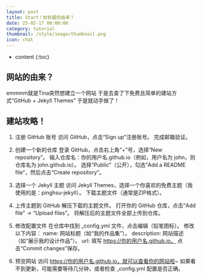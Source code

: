 ```yaml
---
layout: post
title: Start！妙妙屋的由来？
date: 25-02-17 00:00:00
category: tutorial
thumbnail: /style/image/thumbnail.png
icon: chat
---
```



* content
{:toc}

## 网站的由来？

emmmm就是Tina突然想建立一个网站
于是去查了下免费且简单的建站方式“GitHub + Jekyll Themes” 于是就动手做了！

## 建站攻略！

1. 注册 GitHub 账号
访问 GitHub，点击“Sign up”注册账号。
完成邮箱验证。

2. 创建一个新的仓库
登录 GitHub，点击右上角“+”号，选择“New repository”。
输入仓库名：你的用户名.github.io（例如，用户名为 john，则仓库名为 john.github.io）。
选择“Public”（公开），勾选“Add a README file”，然后点击“Create repository”。

3. 选择一个 Jekyll 主题
访问 Jekyll Themes，选择一个你喜欢的免费主题（我使用的是：pinghsu-jekyll）。
下载主题文件（通常是ZIP格式）。

4. 上传主题到 GitHub
解压下载的主题文件。
打开你的 GitHub 仓库，点击“Add file” -> “Upload files”。
将解压后的主题文件全部上传到仓库。

5. 修改配置文件
在仓库中找到 _config.yml 文件，点击编辑（铅笔图标）。
修改以下内容：
name: 网站标题（如“我的作品集”）。
description: 网站描述（如“展示我的设计作品”）。
url: 填写 https://你的用户名.github.io。
点击“Commit changes”保存。

6. 预览网站
访问 https://你的用户名.github.io，就可以查看你的网站啦~
如果看不到更新，可能需要等待几分钟，或者检查 _config.yml 配置是否正确。
